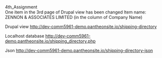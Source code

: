 4th_Assignment <br/>
One item in the 3rd page of Drupal view has been changed
Item name: ZENNON & ASSOCIATES LIMITED (in the column of Company Name)

Drupal view
http://dev-comm5961-demo.pantheonsite.io/shipping-directory

Localhost database
http://dev-comm5961-demo.pantheonsite.io/shipping_directory.php

Json
http://dev-comm5961-demo.pantheonsite.io/shipping-directory-json
